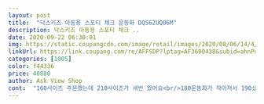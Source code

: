```yaml
---
layout: post 
title:  "닥스키즈 아동용 스포티 체크 운동화 DQS62UQ06M" 
description: 닥스키즈 아동용 스포티 체크 ..
date: 2020-09-22 06:30:01 
img: https://static.coupangcdn.com/image/retail/images/2020/08/06/14/4/05c32f91-8b3f-4998-aa74-4418e86a5b76.jpg 
linkUrl: https://link.coupang.com/re/AFFSDP?lptag=AF3600438&subid=ahnPublicAsk&pageKey=1987413091&itemId=3381559462&vendorItemId=71359335076&traceid=V0-113-b4696d32c8e2c930 
categories: [1005] 
color: f44336 
price: 40880 
author: Ask View Shop 
cont:  "160사이즈 주문했는데 210사이즈가 세번 왔어요<br/>180운동화가 작아져서 190샀는데 잘 맞네요^^<br/>또 똑같이 왔네요<br/>세번 교환하고 결국 환불받았습니다!!<br/>진짜 너무 어이없어요 게다가 품절됐고요ㅠㅠㅠ<br/>채팅상담으로 박스에 저렇게 써있다고 얘기했는데도<br/>" 
---
```

